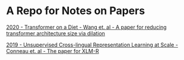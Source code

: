 # A Repo for Notes on Papers

[2020 - Transformer on a Diet - Wang et. al - A paper for reducing transformer architecture size via dilation](reviews/transformer-on-a-diet.md)

[2019 - Unsupervised Cross-lingual Representation Learning at Scale - Conneau et. al - The paper for XLM-R](reviews/xlm-r.md)


